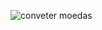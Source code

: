 ![conveter moedas](https://github.com/RaykaCarvalho/Conversor/assets/166849999/340fc3ea-534d-40c2-86c3-f922f707fe10)
